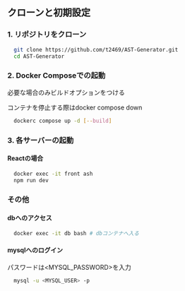## クローンと初期設定

### 1. リポジトリをクローン

```bash
  git clone https://github.com/t2469/AST-Generator.git
  cd AST-Generator
```

### 2. Docker Composeでの起動

必要な場合のみビルドオプションをつける

コンテナを停止する際はdocker compose down
```bash
  dockerc compose up -d [--build]
```

### 3. 各サーバーの起動

#### Reactの場合
```bash
  docker exec -it front ash
  npm run dev
```

### その他
#### dbへのアクセス
```bash
  docker exec -it db bash # dbコンテナへ入る
```

#### mysqlへのログイン

パスワードは<MYSQL_PASSWORD>を入力
```bash
  mysql -u <MYSQL_USER> -p
```